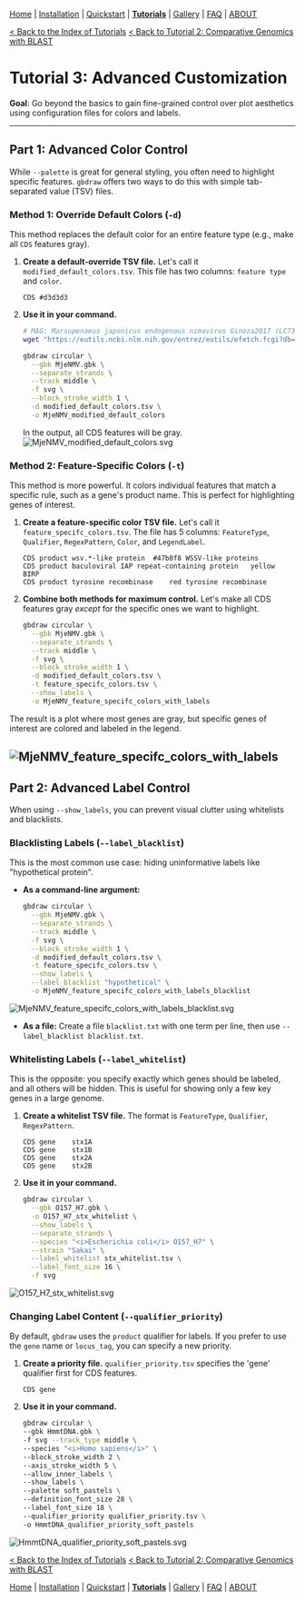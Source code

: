 [Home](../README.md) | [Installation](../INSTALL.md) | [Quickstart](../QUICKSTART.md) | [**Tutorials**](../TUTORIALS/TUTORIALS.md) | [Gallery](../GALLERY.md) | [FAQ](../FAQ.md) | [ABOUT](../ABOUT.md)

[< Back to the Index of Tutorials](./TUTORIALS.md)
[< Back to Tutorial 2: Comparative Genomics with BLAST](./2_Comparative_Genomics.md)

# Tutorial 3: Advanced Customization


**Goal**: Go beyond the basics to gain fine-grained control over plot aesthetics using configuration files for colors and labels.

---

## Part 1: Advanced Color Control

While `--palette` is great for general styling, you often need to highlight specific features. `gbdraw` offers two ways to do this with simple tab-separated value (TSV) files.

### Method 1: Override Default Colors (`-d`)

This method replaces the default color for an entire feature type (e.g., make all `CDS` features gray).

1.  **Create a default-override TSV file.** Let's call it `modified_default_colors.tsv`. This file has two columns: `feature type` and `color`.

    ```tsv
    CDS	#d3d3d3
    ```

2.  **Use it in your command.**

    ```bash
    # MAG: Marsupenaeus japonicus endogenous nimavirus Ginoza2017 (LC738868.1)
    wget "https://eutils.ncbi.nlm.nih.gov/entrez/eutils/efetch.fcgi?db=nuccore&id=LC738868.1&rettype=gbwithparts&retmode=text" -O MjeNMV.gbk
    ```
    ```bash
    gbdraw circular \
      --gbk MjeNMV.gbk \
      --separate_strands \
      --track middle \
      -f svg \
      --block_stroke_width 1 \
      -d modified_default_colors.tsv \
      -o MjeNMV_modified_default_colors
    ```
    In the output, all CDS features will be gray.
    ![MjeNMV_modified_default_colors.svg](../../examples/MjeNMV_modified_default_colors.svg)
    

### Method 2: Feature-Specific Colors (`-t`)

This method is more powerful. It colors individual features that match a specific rule, such as a gene's product name. This is perfect for highlighting genes of interest.

1.  **Create a feature-specific color TSV file.** Let's call it `feature_specifc_colors.tsv`. The file has 5 columns: `FeatureType`, `Qualifier`, `RegexPattern`, `Color`, and `LegendLabel`.

    ```tsv
    CDS	product	wsv.*-like protein	#47b8f8	WSSV-like proteins
    CDS	product	baculoviral IAP repeat-containing protein	yellow	BIRP
    CDS	product	tyrosine recombinase	red	tyrosine recombinase
    ```
2.  **Combine both methods for maximum control.** Let's make all CDS features gray *except* for the specific ones we want to highlight.

    ```bash
    gbdraw circular \
      --gbk MjeNMV.gbk \
      --separate_strands \
      --track middle \
      -f svg \
      --block_stroke_width 1 \
      -d modified_default_colors.tsv \
      -t feature_specifc_colors.tsv \
      --show_labels \
      -o MjeNMV_feature_specifc_colors_with_labels
    ```
The result is a plot where most genes are gray, but specific genes of interest are colored and labeled in the legend.

![MjeNMV_feature_specifc_colors_with_labels](../../examples/MjeNMV_feature_specifc_colors_with_labels.svg)
---

## Part 2: Advanced Label Control

When using `--show_labels`, you can prevent visual clutter using whitelists and blacklists.

### Blacklisting Labels (`--label_blacklist`)

This is the most common use case: hiding uninformative labels like "hypothetical protein".

* **As a command-line argument:**
    ```bash
    gbdraw circular \
      --gbk MjeNMV.gbk \
      --separate_strands \
      --track middle \
      -f svg \
      --block_stroke_width 1 \
      -d modified_default_colors.tsv \
      -t feature_specifc_colors.tsv \
      --show_labels \
      --label_blacklist "hypothetical" \
      -o MjeNMV_feature_specifc_colors_with_labels_blacklist
    ```
![MjeNMV_feature_specifc_colors_with_labels_blacklist.svg](../../examples/MjeNMV_feature_specifc_colors_with_labels_blacklist.svg)



* **As a file:** Create a file `blacklist.txt` with one term per line, then use `--label_blacklist blacklist.txt`.

### Whitelisting Labels (`--label_whitelist`)

This is the opposite: you specify exactly which genes should be labeled, and all others will be hidden. This is useful for showing only a few key genes in a large genome.

1.  **Create a whitelist TSV file.** The format is `FeatureType`, `Qualifier`, `RegexPattern`.
    ```tsv
    CDS	gene	stx1A
    CDS	gene	stx1B
    CDS	gene	stx2A
    CDS	gene	stx2B
    ```
2.  **Use it in your command.**
    ```bash
    gbdraw circular \
      --gbk O157_H7.gbk \
      -o O157_H7_stx_whitelist \
      --show_labels \
      --separate_strands \
      --species "<i>Escherichia coli</i> O157_H7" \
      --strain "Sakai" \
      --label_whitelist stx_whitelist.tsv \
      --label_font_size 16 \
      -f svg
    ```
![O157_H7_stx_whitelist.svg](../../examples/O157_H7_stx_whitelist.svg)

### Changing Label Content (`--qualifier_priority`)

By default, `gbdraw` uses the `product` qualifier for labels. If you prefer to use the `gene` name or `locus_tag`, you can specify a new priority.


1.  **Create a priority file.**
    `qualifier_priority.tsv` specifies the 'gene' qualifier first for CDS features.
    ```tsv
    CDS	gene
    ```
2.  **Use it in your command.**
    ```bash
    gbdraw circular \
    --gbk HmmtDNA.gbk \
    -f svg --track_type middle \
    --species "<i>Homo sapiens</i>" \
    --block_stroke_width 2 \
    --axis_stroke_width 5 \
    --allow_inner_labels \
    --show_labels \
    --palette soft_pastels \
    --definition_font_size 28 \
    --label_font_size 18 \
    --qualifier_priority qualifier_priority.tsv \
    -o HmmtDNA_qualifier_priority_soft_pastels
    ```
![HmmtDNA_qualifier_priority_soft_pastels.svg](../../examples/HmmtDNA_qualifier_priority_soft_pastels.svg)



[< Back to the Index of Tutorials](./TUTORIALS.md)
[< Back to Tutorial 2: Comparative Genomics with BLAST](./2_Comparative_Genomics.md)


[Home](../README.md) | [Installation](../INSTALL.md) | [Quickstart](../QUICKSTART.md) | [**Tutorials**](../TUTORIALS/TUTORIALS.md) | [Gallery](../GALLERY.md) | [FAQ](../FAQ.md) | [ABOUT](../ABOUT.md)
